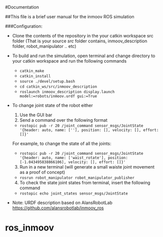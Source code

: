 #Documentation

##This file is a brief user manual for the inmoov ROS simulation



###Configuration:

- Clone the contents of the repository in the your catkin workspace src folder (That is your source *src* folder contains, inmoov_description folder, robot_manipulator .. etc)

- To build and run the simulation, open terminal and change directory to your catkin workspace and run the following commands
  - `catkin_make`
  - `catkin_install`
  - `source ./devel/setup.bash`
  - `cd catkin_ws/src/inmoov_description`
  - `roslaunch inmoov_description display.launch model:=robots/inmoov.urdf gui:=True`

	
- To change joint state of the robot either
  1. Use the GUI bar
  2. Send a command over the following format
  
   - `rostopic pub -r 20 /joint_command sensor_msgs/JointState '{header: auto, name: [''], position: [], velocity: [], effort: []}'`

    For example, to change the state of all the joints:
  
   - `rostopic pub -r 20 /joint_command sensor_msgs/JointState '{header: auto, name: ['waist_rotate'], position: [-1.043495838866106], velocity: [], effort: []}'`

  3. Run in a new terminal (will generate a small waiste joint movement as a proof of concept)
  
   - `rosrun robot_manipulator robot_manipulator_publisher`

  4. To check the state joint states from terminal, insert the following command
   
   - `rostopic echo joint_states sensor_msgs/JointState`

- Note:
URDF description based on AlansRobotLab https://github.com/alansrobotlab/inmoov_ros

# ros_inmoov

